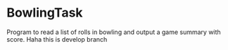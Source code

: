 # BowlingTask
Program to read a list of rolls in bowling and output a game summary with score.
Haha this is develop branch
